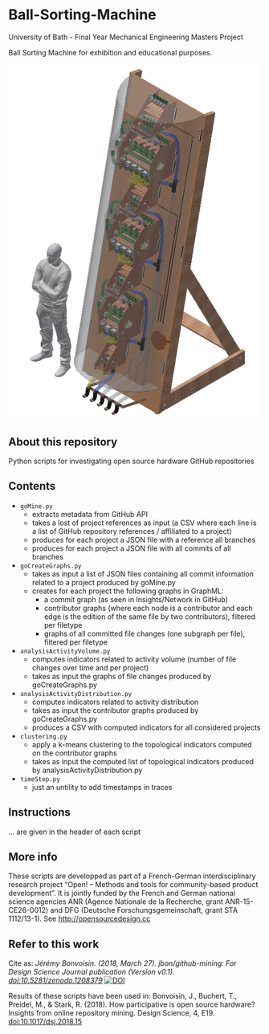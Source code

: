# Ball-Sorting-Machine
University of Bath - Final Year Mechanical Engineering Masters Project

Ball Sorting Machine for exhibition and educational purposes.

![logo](https://github.com/jamesrussellt/Ball-Machine/blob/master/Images/Top_Assy.png)


## About this repository
Python scripts for investigating open source hardware GitHub repositories

## Contents
* `goMine.py` 
  * extracts metadata from GitHub API
  * takes a lost of project references as input (a CSV where each line is a list of GitHub repository references <owner>/<repoName> affiliated to a project)
  * produces for each project a JSON file with a reference all branches
  * produces for each project a JSON file with all commits of all branches
* `goCreateGraphs.py`
  * takes as input a list of JSON files containing all commit information related to a project produced by goMine.py
  * creates for each project the following graphs in GraphML:
    * a commit graph (as seen in Insights/Network in GitHub)
    * contributor graphs (where each node is a contributor and each edge is the edition of the same file by two contributors), filtered per filetype
    * graphs of all committed file changes (one subgraph per file), filtered per filetype
* `analysisActivityVolume.py`
  * computes indicators related to activity volume (number of file changes over time and per project)
  * takes as input the graphs of file changes produced by goCreateGraphs.py
* `analysisActivityDistribution.py`
  * computes indicators related to activity distribution
  * takes as input the contributor graphs produced by goCreateGraphs.py
  * produces a CSV with computed indicators for all considered projects
* `clustering.py`
  * apply a k-means clustering to the topological indicators computed on the contributor graphs
  * takes as input the computed list of topological indicators produced by analysisActivityDistribution.py
* `timeStop.py`
  * just an untility to add timestamps in traces

## Instructions 
... are given in the header of each script

## More info
These scripts are developped as part of a French-German interdisciplinary research project “Open! – Methods and tools for community-based product development”. It is jointly funded by the French and German national science agencies ANR (Agence Nationale de la Recherche, grant ANR-15-CE26-0012) and DFG (Deutsche Forschungsgemeinschaft, grant STA 1112/13-1). 
See http://opensourcedesign.cc

## Refer to this work
Cite as: _Jérémy Bonvoisin. (2018, March 27). jbon/github-mining: For Design Science Journal publication (Version v0.1). [doi:10.5281/zenodo.1208379](http://doi.org/10.5281/zenodo.1208379)_
[![DOI](https://zenodo.org/badge/126846013.svg)](https://zenodo.org/badge/latestdoi/126846013)

Results of these scripts have been used in: Bonvoisin, J., Buchert, T., Preidel, M., & Stark, R. (2018). How participative is open source hardware? Insights from online repository mining. Design Science, 4, E19. [doi:10.1017/dsj.2018.15](https://doi.org/10.1017/dsj.2018.15)




